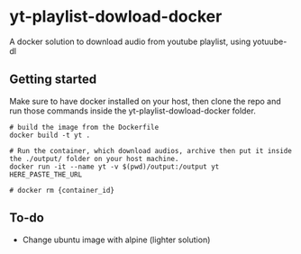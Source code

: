 # yt-playlist-dowload-docker

A docker solution to download audio from youtube playlist, using yotuube-dl

## Getting started

Make sure to have docker installed on your host, then clone the repo and run those commands inside the yt-playlist-dowload-docker folder.

```
# build the image from the Dockerfile
docker build -t yt .

# Run the container, which download audios, archive then put it inside the ./output/ folder on your host machine.
docker run -it --name yt -v $(pwd)/output:/output yt HERE_PASTE_THE_URL

# docker rm {container_id}
```

## To-do

- Change ubuntu image with alpine (lighter solution)

